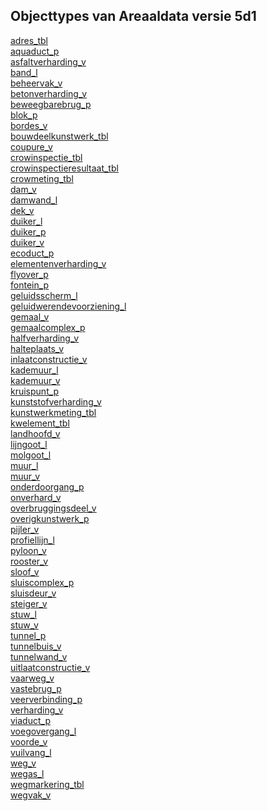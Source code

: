 ## Objecttypes van Areaaldata versie 5d1<br>
[adres_tbl](adres_tbl.html)<br>
[aquaduct_p](aquaduct_p.html)<br>
[asfaltverharding_v](asfaltverharding_v.html)<br>
[band_l](band_l.html)<br>
[beheervak_v](beheervak_v.html)<br>
[betonverharding_v](betonverharding_v.html)<br>
[beweegbarebrug_p](beweegbarebrug_p.html)<br>
[blok_p](blok_p.html)<br>
[bordes_v](bordes_v.html)<br>
[bouwdeelkunstwerk_tbl](bouwdeelkunstwerk_tbl.html)<br>
[coupure_v](coupure_v.html)<br>
[crowinspectie_tbl](crowinspectie_tbl.html)<br>
[crowinspectieresultaat_tbl](crowinspectieresultaat_tbl.html)<br>
[crowmeting_tbl](crowmeting_tbl.html)<br>
[dam_v](dam_v.html)<br>
[damwand_l](damwand_l.html)<br>
[dek_v](dek_v.html)<br>
[duiker_l](duiker_l.html)<br>
[duiker_p](duiker_p.html)<br>
[duiker_v](duiker_v.html)<br>
[ecoduct_p](ecoduct_p.html)<br>
[elementenverharding_v](elementenverharding_v.html)<br>
[flyover_p](flyover_p.html)<br>
[fontein_p](fontein_p.html)<br>
[geluidsscherm_l](geluidsscherm_l.html)<br>
[geluidwerendevoorziening_l](geluidwerendevoorziening_l.html)<br>
[gemaal_v](gemaal_v.html)<br>
[gemaalcomplex_p](gemaalcomplex_p.html)<br>
[halfverharding_v](halfverharding_v.html)<br>
[halteplaats_v](halteplaats_v.html)<br>
[inlaatconstructie_v](inlaatconstructie_v.html)<br>
[kademuur_l](kademuur_l.html)<br>
[kademuur_v](kademuur_v.html)<br>
[kruispunt_p](kruispunt_p.html)<br>
[kunststofverharding_v](kunststofverharding_v.html)<br>
[kunstwerkmeting_tbl](kunstwerkmeting_tbl.html)<br>
[kwelement_tbl](kwelement_tbl.html)<br>
[landhoofd_v](landhoofd_v.html)<br>
[lijngoot_l](lijngoot_l.html)<br>
[molgoot_l](molgoot_l.html)<br>
[muur_l](muur_l.html)<br>
[muur_v](muur_v.html)<br>
[onderdoorgang_p](onderdoorgang_p.html)<br>
[onverhard_v](onverhard_v.html)<br>
[overbruggingsdeel_v](overbruggingsdeel_v.html)<br>
[overigkunstwerk_p](overigkunstwerk_p.html)<br>
[pijler_v](pijler_v.html)<br>
[profiellijn_l](profiellijn_l.html)<br>
[pyloon_v](pyloon_v.html)<br>
[rooster_v](rooster_v.html)<br>
[sloof_v](sloof_v.html)<br>
[sluiscomplex_p](sluiscomplex_p.html)<br>
[sluisdeur_v](sluisdeur_v.html)<br>
[steiger_v](steiger_v.html)<br>
[stuw_l](stuw_l.html)<br>
[stuw_v](stuw_v.html)<br>
[tunnel_p](tunnel_p.html)<br>
[tunnelbuis_v](tunnelbuis_v.html)<br>
[tunnelwand_v](tunnelwand_v.html)<br>
[uitlaatconstructie_v](uitlaatconstructie_v.html)<br>
[vaarweg_v](vaarweg_v.html)<br>
[vastebrug_p](vastebrug_p.html)<br>
[veerverbinding_p](veerverbinding_p.html)<br>
[verharding_v](verharding_v.html)<br>
[viaduct_p](viaduct_p.html)<br>
[voegovergang_l](voegovergang_l.html)<br>
[voorde_v](voorde_v.html)<br>
[vuilvang_l](vuilvang_l.html)<br>
[weg_v](weg_v.html)<br>
[wegas_l](wegas_l.html)<br>
[wegmarkering_tbl](wegmarkering_tbl.html)<br>
[wegvak_v](wegvak_v.html)<br>
